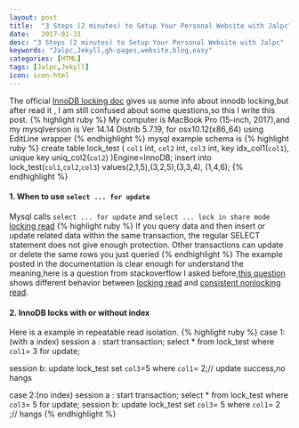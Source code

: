 ```yaml
---
layout: post
title:  "3 Steps (2 minutes) to Setup Your Personal Website with Jalpc"
date:   2017-01-31
desc: "3 Steps (2 minutes) to Setup Your Personal Website with Jalpc"
keywords: "Jalpc,Jekyll,gh-pages,website,blog,easy"
categories: [HTML]
tags: [Jalpc,Jekyll]
icon: icon-html
---
```

  The official [InnoDB locking doc][mysql_innodb_locking_url] gives us some info about innodb locking,but after read it , I am still confused about some questions,so this I write this post.
{% highlight ruby %}
My computer is MacBook Pro (15-inch, 2017),and my mysqlversion is
Ver 14.14 Distrib 5.7.19, for osx10.12(x86_64) using  EditLine wrapper
{% endhighlight %}
  mysql example schema is
{% highlight ruby %}
create table lock_test (
	`col1` int,
	`col2` int,
	`col3` int,
	key idx_col1(`col1`),
	unique key uniq_col2(`col2`)
)Engine=InnoDB;
insert into lock_test(`col1`,`col2`,`col3`) values(2,1,5),(3,2,5),(3,3,4),
       (1,4,6);
{% endhighlight %}
#### 1. When to use `select ... for update`
Mysql calls `select ... for update` and `select ... lock in share mode` [locking read][locking_read]
{% highlight ruby %}
If you query data and then insert or update related data within the same 
transaction, the regular SELECT statement does not give enough protection.
Other transactions can update or delete the same rows you just queried
{% endhighlight %}
The example posted in the documentation is clear enough for understand the meaning,here is a question from stackoverflow I asked before,[this question][locking_read_question] shows different behavior between
[locking read][locking_read] and [consistent nonlocking read][consistent_nonlocking_read].

#### 2. InnoDB locks with or without index
Here is a example in repeatable read isolation.
{% highlight ruby %}
case 1:(with a index)
session a :
start transaction;
select * from lock_test where `col1`= 3 for update;

session b:
update lock_test set `col3`=5 where `col1`= 2;// update success,no hangs

case 2:(no index)
session a :
start transaction;
select * from lock_test where `col3`= 5 for update;
session b:
update lock_test set `col3`= 5 where `col1`= 2 ;// hangs
{% endhighlight %}

[mysql_innodb_locking_url]:https://dev.mysql.com/doc/refman/5.7/en/innodb-locking.html
[locking_read]:https://dev.mysql.com/doc/refman/5.7/en/innodb-locking-reads.html
[consistent_nonlocking_read]:https://dev.mysql.com/doc/refman/5.7/en/innodb-consistent-read.html
[locking_read_question]:https://stackoverflow.com/questions/45558837/mysql-repeatable-read-get-other-sessions-commit-when-use-select-for-update
[lock_with_without_index]:https://www.percona.com/blog/2015/04/09/innodb-locks-deadlocks-without-index-different-isolation-level/

